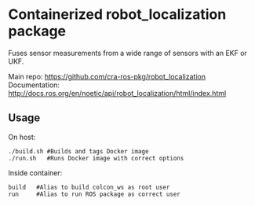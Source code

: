 # Containerized robot_localization package

Fuses sensor measurements from a wide range of sensors with an EKF or UKF. 

Main repo: https://github.com/cra-ros-pkg/robot_localization  
Documentation: http://docs.ros.org/en/noetic/api/robot_localization/html/index.html


## Usage

On host:
```
./build.sh #Builds and tags Docker image
./run.sh   #Runs Docker image with correct options 
```
    
Inside container:
```
build   #Alias to build colcon_ws as root user
run     #Alias to run ROS package as correct user
```
